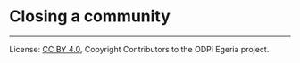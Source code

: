 <!-- SPDX-License-Identifier: CC-BY-4.0 -->
<!-- Copyright Contributors to the ODPi Egeria project. -->

# Closing a community




----
License: [CC BY 4.0](https://creativecommons.org/licenses/by/4.0/),
Copyright Contributors to the ODPi Egeria project.